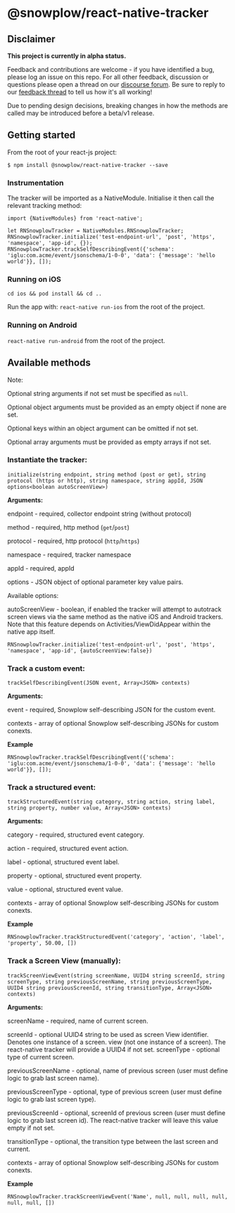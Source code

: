 
# @snowplow/react-native-tracker

## Disclaimer

**This project is currently in alpha status.**

Feedback and contributions are welcome - if you have identified a bug, please log an issue on this repo. For all other feedback, discussion or questions please open a thread on our [discourse forum](https://discourse.snowplowanalytics.com/). Be sure to reply to our [feedback thread](https://discourse.snowplowanalytics.com/t/react-feedback-thread/3239) to tell us how it's all working!

Due to pending design decisions, breaking changes in how the methods are called may be introduced before a beta/v1 release.

## Getting started

From the root of your react-js project:

`$ npm install @snowplow/react-native-tracker --save`

### Instrumentation

The tracker will be imported as a NativeModule. Initialise it then call the relevant tracking method:

```
import {NativeModules} from 'react-native';

let RNSnowplowTracker = NativeModules.RNSnowplowTracker;
RNSnowplowTracker.initialize('test-endpoint-url', 'post', 'https', 'namespace', 'app-id', {});
RNSnowplowTracker.trackSelfDescribingEvent({'schema': 'iglu:com.acme/event/jsonschema/1-0-0', 'data': {'message': 'hello world'}}, []);
```

### Running on iOS

`cd ios && pod install && cd ..`

Run the app with: `react-native run-ios` from the root of the project.


### Running on Android

`react-native run-android` from the root of the project.


## Available methods

Note:

Optional string arguments if not set must be specified as `null`.

Optional object arguments must be provided as an empty object if none are set.

Optional keys within an object argument can be omitted if not set.

Optional array arguments must be provided as empty arrays if not set.

### Instantiate the tracker:

`initialize(string endpoint, string method (post or get), string protocol (https or http), string namespace, string appId, JSON options<boolean autoScreenView>)`

**Arguments:**

endpoint - required, collector endpoint string (without protocol)

method - required, http method (`get`/`post`)

protocol - required, http protocol (`http`/`https`)

namespace - required, tracker namespace

appId - required, appId

options - JSON object of optional parameter key value pairs.

Available options:

autoScreenView - boolean, if enabled the tracker will attempt to autotrack screen views via the same method as the native iOS and Android trackers. Note that this feature depends on Activities/ViewDidAppear within the native app itself.

`RNSnowplowTracker.initialize('test-endpoint-url', 'post', 'https', 'namespace', 'app-id', {autoScreenView:false})`


### Track a custom event:

`trackSelfDescribingEvent(JSON event, Array<JSON> contexts)`

**Arguments:**

event - required, Snowplow self-describing JSON for the custom event.

contexts - array of optional Snowplow self-describing JSONs for custom conexts.

**Example**

`RNSnowplowTracker.trackSelfDescribingEvent({'schema': 'iglu:com.acme/event/jsonschema/1-0-0', 'data': {'message': 'hello world'}}, []);`

### Track a structured event:

`trackStructuredEvent(string category, string action, string label, string property, number value, Array<JSON> contexts)`

**Arguments:**

category - required, structured event category.

action - required, structured event action.

label - optional, structured event label.

property - optional, structured event property.

value - optional, structured event value.

contexts - array of optional Snowplow self-describing JSONs for custom conexts.

**Example**

`RNSnowplowTracker.trackStructuredEvent('category', 'action', 'label', 'property', 50.00, [])`

### Track a Screen View (manually):

`trackScreenViewEvent(string screenName, UUID4 string screenId, string screenType, string previousScreenName, string previousScreenType, UUID4 string previousScreenId, string transitionType, Array<JSON> contexts)`

**Arguments:**

screenName - required, name of current screen.

screenId - optional UUID4 string to be used as screen View identifier. Denotes one instance of a screen. view (not one instance of a screen). The react-native tracker will provide a UUID4 if not set.
screenType - optional type of current screen.

previousScreenName - optional, name of previous screen (user must define logic to grab last screen name).

previousScreenType - optional, type of previous screen (user must define logic to grab last screen type).

previousScreenId - optional, screenId of previous screen (user must define logic to grab last screen id). The react-native tracker will leave this value empty if not set.

transitionType - optional, the transition type between the last screen and current.

contexts - array of optional Snowplow self-describing JSONs for custom conexts.


**Example**

`RNSnowplowTracker.trackScreenViewEvent('Name', null, null, null, null, null, null, [])`
